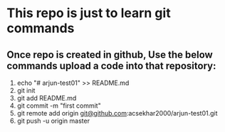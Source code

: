 # This repo is just to learn git commands

## Once repo is created in  github, Use the below commands upload a code into that repository:

1. echo "# arjun-test01" >> README.md  
 2. git init  
3. git add README.md  
4. git commit -m "first commit"  
5. git remote add origin git@github.com:acsekhar2000/arjun-test01.git  
6. git push -u origin master 
